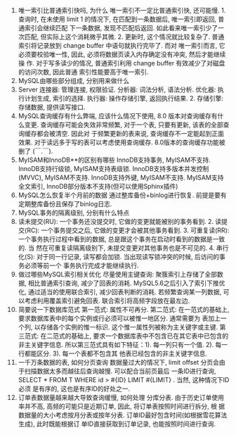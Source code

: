 1. 唯一索引比普通索引快吗, 为什么
唯一索引不一定比普通索引快, 还可能慢. 1. 查询时, 在未使用 limit 1 的情况下, 在匹配到一条数据后, 唯一索引即返回, 普通索引会继续匹配
下一条数据, 发现不匹配后返回. 如此看来唯一索引少了一次匹配, 但实际上这个消耗微乎其微. 2. 更新时, 这个情况就比较复杂了. 普通索引将记录放到 change buffer 中语句就执行完毕了. 而对
唯一索引而言, 它必须要校验唯一性, 因此, 必须将数据页读入内存确定没有冲突, 然后才能继续操
作. 对于写多读少的情况, 普通索引利用 change buffer 有效减少了对磁盘的访问次数, 因此普通
索引性能要高于唯一索引.
2. MySQL由哪些部分组成, 分别用来做什么
1. Server
连接器: 管理连接, 权限验证.
分析器: 词法分析, 语法分析.
优化器: 执行计划生成, 索引的选择.
执行器: 操作存储引擎, 返回执行结果. 2. 存储引擎: 存储数据, 提供读写接口.
3. MySQL查询缓存有什么弊端, 应该什么情况下使用, 8.0
版本对查询缓存有什么变更.
查询缓存可能会失效非常频繁, 对于一个表, 只要有更新, 该表的全部查询缓存都会被清空. 因此对
于频繁更新的表来说, 查询缓存不一定能起到正面效果.
对于读远多于写的表可以考虑使用查询缓存.
8.0版本的查询缓存功能被删了 (￣.￣).
4. MyISAM和InnoDB**的区别有哪些
InnoDB支持事务, MyISAM不支持.
InnoDB支持行级锁, MyISAM支持表级锁.
InnoDB支持多版本并发控制(MVVC), MyISAM不支持.
InnoDB支持外键, MyISAM不支持.
MyISAM支持全文索引, InnoDB部分版本不支持(但可以使用Sphinx插件)
5. MySQL怎么恢复半个月前的数据
通过整库备份+binlog进行恢复. 前提是要有定期整库备份且保存了binlog日志.
6. MySQL事务的隔离级别, 分别有什么特点
1. 读未提交(RU): 一个事务还没提交时, 它做的变更就能被别的事务看到. 2. 读提交(RC): 一个事务提交之后, 它做的变更才会被其他事务看到. 3. 可重复读(RR): 一个事务执行过程中看到的数据, 总是跟这个事务在启动时看到的数据是一致的. 当
然在可重复读隔离级别下, 未提交变更对其他事务也是不可见的. 4. 串行化(S): 对于同一行记录, 读写都会加锁. 当出现读写锁冲突的时候, 后访问的事务必须等前一个
事务执行完成才能继续执行.
7. 做过哪些MySQL索引相关优化
尽量使用主键查询: 聚簇索引上存储了全部数据, 相比普通索引查询, 减少了回表的消耗.
MySQL5.6之后引入了索引下推优化, 通过适当的使用联合索引, 减少回表判断的消耗.
若频繁查询某一列数据, 可以考虑利用覆盖索引避免回表.
联合索引将高频字段放在最左边.
8. 简要说一下数据库范式
第一范式: 属性不可再分.
第二范式: 在一范式的基础上, 要求数据库表中的每个实例或行必须可以被惟一地区分. 通常需要为
表加上一个列, 以存储各个实例的惟一标识. 这个惟一属性列被称为主关键字或主键.
第三范式: 在二范式的基础上, 要求一个数据库表中不包含已在其它表中已包含的非主关键字信息.
所以第三范式具有如下特征：1). 每一列只有一个值. 2). 每一行都能区分. 3). 每一个表都不包含其
他表已经包含的非主关键字信息.
9. 一千万条数据的表, 如何分页查询
数据量过大的情况下, limit offset 分页会由于扫描数据太多而越往后查询越慢. 可以配合当前页最后
一条ID进行查询, SELECT * FROM T WHERE id > #{ID} LIMIT #{LIMIT} . 当然, 这种情况下ID必须
是有序的, 这也是有序ID的好处之一.
10. 订单表数据量越来越大导致查询缓慢, 如何处理
分库分表. 由于历史订单使用率并不高, 高频的可能只是近期订单, 因此, 将订单表按照时间进行拆分, 根
据数据量的大小考虑按月分表或按年分表. 订单ID最好包含时间(如根据雪花算法生成), 此时既能根据订
单ID直接获取到订单记录, 也能按照时间进行查询.
